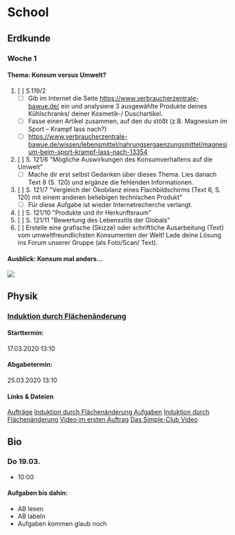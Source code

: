 # School
## Erdkunde
### Woche 1
#### Thema: Konsum versus Umwelt?
1. [ ] S.119/2
   - [ ] Gib im Internet die Seite https://www.verbraucherzentrale-bawue.de/ ein und analysiere 3 ausgewählte Produkte deines Kühlschranks/ deiner Kosmetik-/ Duschartikel.
   - [ ] Fasse einen Artikel zusammen, auf den du stößt (z.B. Magnesium im Sport – Krampf lass nach?)
   - [ ] https://www.verbraucherzentrale-bawue.de/wissen/lebensmittel/nahrungsergaenzungsmittel/magnesium-beim-sport-krampf-lass-nach-13354
2. [ ] S. 121/6 "Mögliche Auswirkungen des Konsumverhaltens auf die Umwelt"
   - [ ] Mache dir erst selbst Gedanken über dieses Thema. Lies danach Text 8 (S. 120) und ergänze die fehlenden Informationen.
3. [ ] S. 121/7 "Vergleich der Ökobilanz eines Flachbildschirms (Text 6, S. 120) mit einem anderen beliebigen technischen Produkt"
   - [ ] Für diese Aufgabe ist wieder Internetrecherche verlangt.
4. [ ] S. 121/10 "Produkte und ihr Herkunftsraum"
5. [ ] S. 121/11 "Bewertung des Lebensstils der Globals"
6. [ ] Erstelle eine grafische (Skizze) oder schriftliche Ausarbeitung (Text) vom umweltfreundlichsten Konsumenten der Welt! Lade deine Lösung ins Forum unserer Gruppe (als Foto/Scan/ Text).

#### Ausblick: Konsum mal anders...
![](https://www.tagesschau.de/multimedia/bilder/corona-malaga-101~_v-videowebl.jpg)
## Physik
### [Induktion durch Flächenänderung](https://emgneuenstadt.de/iserv/exercise/show/38)
#### Starttermin:
17.03.2020 13:10
#### Abgabetermin:
25.03.2020 13:10
#### Links & Dateien
[Aufträge](https://emgneuenstadt.de/iserv/exercise/file/131)
[Induktion durch Flächenänderung Aufgaben](https://emgneuenstadt.de/iserv/exercise/file/133)
[Induktion durch Flächenänderung](https://emgneuenstadt.de/iserv/exercise/file/132)
[Video im ersten Auftrag](https://emgneuenstadt.de/iserv/exercise/file/130)
[Das Simple-Club Video](https://www.youtube.com/watch?v=9pQsN4J62kE)

## Bio
### Do 19.03.
- 10:00
#### Aufgaben bis dahin:
- AB lesen
- AB labeln
- Aufgaben kommen glaub noch
<!--stackedit_data:
eyJoaXN0b3J5IjpbNjIyMDM3NDEwXX0=
-->